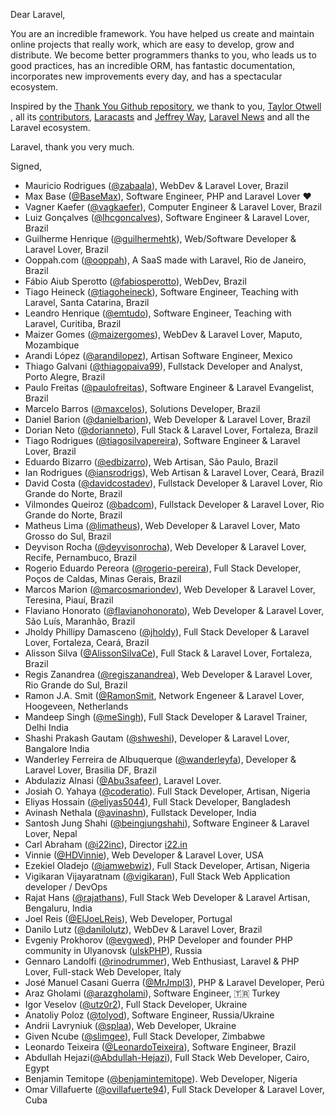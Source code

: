 Dear Laravel,

You are an incredible framework. You have helped us create and maintain online projects that really work, which are easy to develop, grow and distribute. We become better programmers thanks to you, who leads us to good practices, has an incredible ORM, has fantastic documentation, incorporates new improvements every day, and has a spectacular ecosystem.

Inspired by the [Thank You Github repository](https://github.com/thank-you-github/thank-you-github), we thank to you, [Taylor Otwell](https://github.com/taylorotwell) , all its [contributors](https://github.com/laravel/framework/graphs/contributors), [Laracasts](http://laracasts.com) and [Jeffrey Way](https://github.com/JeffreyWay), [Laravel News](http://laravel-news.com) and all the Laravel ecosystem.

Laravel, thank you very much.

Signed,

* Mauricio Rodrigues ([@zabaala](https://github.com/zabaala)), WebDev & Laravel Lover, Brazil
* Max Base ([@BaseMax](https://github.com/BaseMax)), Software Engineer, PHP and Laravel Lover :heart:
* Vagner Kaefer ([@vagkaefer](https://github.com/vagkaefer)), Computer Engineer & Laravel Lover, Brazil
* Luiz Gonçalves ([@lhcgoncalves](https://github.com/lhcgoncalves)), Software Engineer & Laravel Lover, Brazil
* Guilherme Henrique ([@guilhermehtk](https://github.com/guilhermehtk)), Web/Software Developer & Laravel Lover, Brazil
* Ooppah.com ([@ooppah](https://github.com/ooppah)), A SaaS made with Laravel, Rio de Janeiro, Brazil
* Fábio Aiub Sperotto ([@fabiosperotto](https://github.com/fabiosperotto)), WebDev, Brazil
* Tiago Heineck ([@tiagoheineck](https://github.com/tiagoheineck)), Software Engineer, Teaching with Laravel, Santa Catarina, Brazil
* Leandro Henrique ([@emtudo](https://github.com/emtudo)), Software Engineer, Teaching with Laravel, Curitiba, Brazil
* Maizer Gomes ([@maizergomes](https://github.com/MaizerGomes)), WebDev & Laravel Lover, Maputo, Mozambique
* Arandi López ([@arandilopez](https://github.com/arandilopez)), Artisan Software Engineer, Mexico
* Thiago Galvani ([@thiagopaiva99](https://github.com/thiagopaiva99)), Fullstack Developer and Analyst, Porto Alegre, Brazil
* Paulo Freitas ([@paulofreitas](https://github.com/paulofreitas)), Software Engineer & Laravel Evangelist, Brazil
* Marcelo Barros ([@maxcelos](https://github.com/maxcelos)), Solutions Developer, Brazil
* Daniel Barion ([@danielbarion](https://github.com/danielbarion)), Web Developer & Laravel Lover, Brazil
* Dorian Neto ([@dorianneto](https://github.com/dorianneto)), Full Stack & Laravel Lover, Fortaleza, Brazil
* Tiago Rodrigues ([@tiagosilvapereira](https://github.com/TiagoSilvaPereira)), Software Engineer & Laravel Lover, Brazil
* Eduardo Bizarro ([@edbizarro](https://github.com/edbizarro)), Web Artisan, São Paulo, Brazil
* Ian Rodrigues ([@iansrodrigs](https://github.com/iansrodrigs)), Web Artisan & Laravel Lover, Ceará, Brazil
* David Costa ([@davidcostadev](https://github.com/davidcostadev)), Fullstack Developer & Laravel Lover, Rio Grande do Norte, Brazil
* Vilmondes Queiroz ([@badcom](https://github.com/badcom)), Fullstack Developer & Laravel Lover, Rio Grande do Norte, Brazil
* Matheus Lima ([@limatheus](https://github.com/limatheus)), Web Developer & Laravel Lover, Mato Grosso do Sul, Brazil
* Deyvison Rocha ([@deyvisonrocha](http://github.com/deyvisonrocha)), Web Developer & Laravel Lover, Recife, Pernambuco, Brazil
* Rogerio Eduardo Pereora ([@rogerio-pereira](https://github.com/rogerio-pereira)), Full Stack Developer, Poços de Caldas, Minas Gerais, Brazil
* Marcos Marion ([@marcosmariondev](https://github.com/marcosmariondev)), Web Developer & Laravel Lover, Teresina, Piauí, Brazil
* Flaviano Honorato ([@flavianohonorato](https://github.com/flavianohonorato)), Web Developer & Laravel Lover, São Luís, Maranhão, Brazil
* Jholdy Phillipy Damasceno ([@jholdy](https://github.com/jholdy)), Full Stack Developer & Laravel Lover, Fortaleza, Ceará, Brazil
* Alisson Silva ([@AlissonSilvaCe](https://github.com/AlissonSilvaCe)), Full Stack & Laravel Lover, Fortaleza, Brazil
* Regis Zanandrea ([@regiszanandrea](https://github.com/regiszanandrea)), Web Developer & Laravel Lover, Rio Grande do Sul, Brazil
* Ramon J.A. Smit ([@RamonSmit](https://github.com/RamonSmit), Network Engeneer & Laravel Lover, Hoogeveen, Netherlands
* Mandeep Singh ([@meSingh](https://github.com/meSingh)), Full Stack Developer & Laravel Trainer, Delhi India
* Shashi Prakash Gautam ([@shweshi](https://github.com/shweshi)), Developer & Laravel Lover, Bangalore India
* Wanderley Ferreira de Albuquerque ([@wanderleyfa](https://github.com/wanderleyfa)), Developer & Laravel Lover, Brasilia DF, Brazil
* Abdulaziz Alnasi ([@Abu3safeer](https://github.com/Abu3safeer)), Laravel Lover.
* Josiah O. Yahaya ([@coderatio](https://github.com/coderatio)). Full Stack Developer, Artisan, Nigeria
* Eliyas Hossain ([@eliyas5044](https://github.com/eliyas5044)), Full Stack Developer, Bangladesh
* Avinash Nethala ([@avinashn](https://github.com/avinashn)), Fullstack Developer, India
* Santosh Jung Shahi ([@beingjungshahi](https://github.com/beingjungshahi)), Software Engineer & Laravel Lover, Nepal
* Carl Abraham ([@i22inc](https://github.com/i22inc)), Director [i22.in](https://i22.in)
* Vinnie ([@HDVinnie](https://github.com/HDVinnie)), Web Developer & Laravel Lover, USA
* Ezekiel Oladejo ([@iamwebwiz](https://github.com/iamwebwiz)), Full Stack Developer, Artisan, Nigeria
* Vigikaran Vijayaratnam ([@vigikaran](https://github.com/vigikaran)), Full Stack Web Application developer / DevOps
* Rajat Hans ([@rajathans](https://github.com/rajathans)), Full Stack Web Developer & Laravel Artisan, Bengaluru, India
* Joel Reis ([@ElJoeLReis](https://github.com/ElJoeLReis)), Web Developer, Portugal
* Danilo Lutz ([@danilolutz](https://github.com/danilolutz)), WebDev & Laravel Lover, Brazil
* Evgeniy Prokhorov ([@evgwed](https://github.com/evgwed)), PHP Developer and founder PHP community in Ulyanovsk ([ulskPHP](https://t.me/ulskPHP)), Russia
* Gennaro Landolfi ([@rinodrummer](https://github.com/rinodrummer)), Web Enthusiast, Laravel & PHP Lover, Full-stack Web Developer, Italy
* José Manuel Casani Guerra ([@MrJmpl3](https://github.com/MrJmpl3)), PHP & Laravel Developer, Perú
* Araz Gholami ([@arazgholami](https://github.com/arazgholami)), Software Engineer, 🇹🇷 Turkey
* Igor Veselov ([@utz0r2](https://github.com/utz0r2)), Full Stack Developer, Ukraine
* Anatoliy Poloz ([@tolyod](https://github.com/tolyod)), Software Engineer, Russia/Ukraine
* Andrii Lavryniuk ([@splaa](https://github.com/splaa)), Web Developer, Ukraine
* Given Ncube ([@slimgee](https://github.com/slimgee)), Full Stack Developer, Zimbabwe
* Leonardo Teixeira ([@LeonardoTeixeira](https://github.com/LeonardoTeixeira)), Software Engineer, Brazil
* Abdullah Hejazi([@Abdullah-Hejazi](https://github.com/Abdullah-Hejazi)), Full Stack Web Developer, Cairo, Egypt
* Benjamin Temitope ([@benjamintemitope](https://github.com/benjamintemitope)). Web Developer, Nigeria
* Omar Villafuerte ([@ovillafuerte94](https://github.com/ovillafuerte94)), Full Stack Developer & Laravel Lover, Cuba
